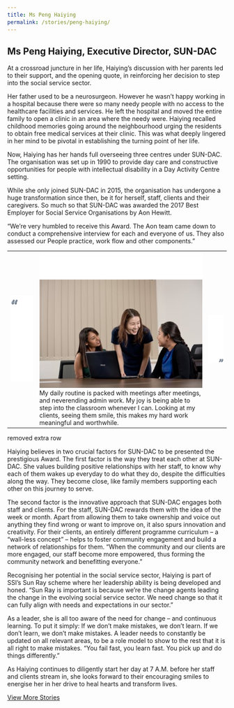 ```yaml
---
title: Ms Peng Haiying
permalink: /stories/peng-haiying/
---
```

## Ms Peng Haiying, Executive Director, SUN-DAC

At a crossroad juncture in her life, Haiying’s discussion with her parents led to their support, and the opening quote, in reinforcing 
her decision to step into the social service sector. 

Her father used to be a neurosurgeon. However he wasn’t happy working in a hospital because there were so many needy people with no 
access to the healthcare facilities and services. He left the hospital and moved the entire family to open a clinic in an area where 
the needy were. Haiying recalled childhood memories going around the neighbourhood urging the residents to obtain free medical services 
at their clinic. This was what deeply lingered in her mind to be pivotal in establishing the turning point of her life.

Now, Haiying has her hands full overseeing three centres under SUN-DAC. The organisation was set up in 1990 to provide day care and 
constructive opportunities for people with intellectual disability in a Day Activity Centre setting. 

While she only joined SUN-DAC in 2015, the organisation has undergone a huge transformation since then, be it for herself, staff, clients
and their caregivers. So much so that SUN-DAC was awarded the 2017 Best Employer for Social Service Organisations by Aon Hewitt. 

“We’re very humbled to receive this Award. The Aon team came down to conduct a comprehensive interview for each and everyone of us. They 
also assessed our People practice, work flow and other components.”


|  |  |  |
|--|--|--|
|![buffer](/images/stories/within_stories/left-quote-w-buffer.png) |![buffer-h](/images/stories/within_stories/buffer-h.png)<br>![pei-haiying](/images/stories/within_stories/pei-haiying.png) <br> My daily routine is packed with meetings after meetings, and neverending admin work. My joy is being able to step into the classroom whenever I can. Looking at my clients, seeing them smile, this makes my hard work meaningful and worthwhile. | ![buffer](/images/stories/within_stories/right-quote-w-buffer.png)   |

removed extra row

Haiying believes in two crucial factors for SUN-DAC to be presented the prestigious Award. The first factor is the way they treat each 
other at SUN-DAC. She values building positive relationships with her staff, to know why each of them wakes up everyday to do what they 
do, despite the difficulties along the way. They become close, like family members supporting each other on this journey to serve.

The second factor is the innovative approach that SUN-DAC engages both staff and clients. For the staff, SUN-DAC rewards them with the 
idea of the week or month. Apart from allowing them to take ownership and voice out anything they find wrong or want to improve on, it 
also spurs innovation and creativity. For their clients, an entirely different programme curriculum – a “wall-less concept” – helps to 
foster community engagement and build a network of relationships for them. “When the community and our clients are more engaged, our 
staff become more empowered, thus forming the community network and benefitting everyone.”

Recognising her potential in the social service sector, Haiying is part of SSI’s Sun Ray scheme where her leadership ability is being 
developed and honed. “Sun Ray is important is because we’re the change agents leading the change in the evolving social service sector. 
We need change so that it can fully align with needs and expectations in our sector.”

As a leader, she is all too aware of the need for change – and continuous learning. To put it simply: If we don’t make mistakes, we 
don’t learn. If we don’t learn, we don’t make mistakes. A leader needs to constantly be updated on all relevant areas, to be a role 
model to show to the rest that it is all right to make mistakes. “You fail fast, you learn fast. You pick up and do things 
differently.”

As Haiying continues to diligently start her day at 7 A.M. before her staff and clients stream in, she looks forward to their 
encouraging smiles to energise her in her drive to heal hearts and transform lives.

[View More Stories](/stories)
